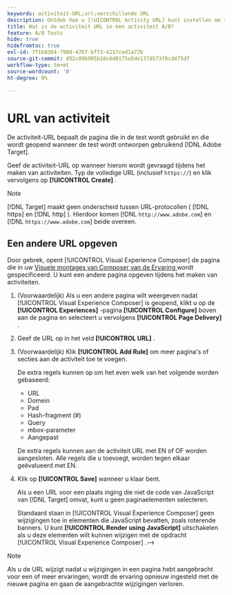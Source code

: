 ```yaml
---
keywords: activiteit-URL;url;verschillende URL
description: Ontdek hoe u [!UICONTROL Activity URL] kunt instellen om testpagina's te definiëren en een nauwkeurig testontwerp te garanderen.
title: Wat is de activiteit URL in een activiteit A/B?
feature: A/B Tests
hide: true
hidefromtoc: true
exl-id: 7f1b8364-790d-4767-bff3-4217ced1a77b
source-git-commit: d92c09b905b10c6d0175a5de137d573f8cd475d7
workflow-type: tm+mt
source-wordcount: '0'
ht-degree: 0%

---
```


# URL van activiteit

De activiteit-URL bepaalt de pagina die in de test wordt gebruikt en die wordt geopend wanneer de test wordt ontworpen gebruikend [!DNL Adobe Target].

Geef de activiteit-URL op wanneer hierom wordt gevraagd tijdens het maken van activiteiten. Typ de volledige URL (inclusief `https://`) en klik vervolgens op **[!UICONTROL Create]** .

>[!NOTE]
>
>[!DNL Target] maakt geen onderscheid tussen URL-protocollen ( [!DNL https] en [!DNL http] ). Hierdoor komen [!DNL `http://www.adobe.com`] en [!DNL `https://www.adobe.com`] beide overeen.

## Een andere URL opgeven

Door gebrek, opent [!UICONTROL Visual Experience Composer] de pagina die in uw [ Visuele montages van Composer van de Ervaring ](/help/main/administrating-target/visual-experience-composer-set-up.md) wordt gespecificeerd. U kunt een andere pagina opgeven tijdens het maken van activiteiten.

1. (Voorwaardelijk) Als u een andere pagina wilt weergeven nadat [!UICONTROL Visual Experience Composer] is geopend, klikt u op de **[!UICONTROL Experiences]** -pagina **[!UICONTROL Configure]** boven aan de pagina en selecteert u vervolgens **[!UICONTROL Page Delivery]** .

1. Geef de URL op in het veld **[!UICONTROL URL]** .

1. (Voorwaardelijk) Klik **[!UICONTROL Add Rule]** om meer pagina&#39;s of secties aan de activiteit toe te voegen.

   De extra regels kunnen op om het even welk van het volgende worden gebaseerd:

   * URL
   * Domein
   * Pad
   * Hash-fragment (#)
   * Query
   * mbox-parameter
   * Aangepast

   De extra regels kunnen aan de activiteit URL met EN of OF worden aangesloten. Alle regels die u toevoegt, worden tegen elkaar geëvalueerd met EN.

1. Klik op **[!UICONTROL Save]** wanneer u klaar bent.

   Als u een URL voor een plaats inging die niet de code van JavaScript van [!DNL Target] omvat, kunt u geen paginaelementen selecteren.

   Standaard staan in [!UICONTROL Visual Experience Composer] geen wijzigingen toe in elementen die JavaScript bevatten, zoals roterende banners. U kunt **[!UICONTROL Render using JavaScript]** uitschakelen als u deze elementen wilt kunnen wijzigen met de opdracht [!UICONTROL Visual Experience Composer] .—>

>[!NOTE]
>
>Als u de URL wijzigt nadat u wijzigingen in een pagina hebt aangebracht voor een of meer ervaringen, wordt de ervaring opnieuw ingesteld met de nieuwe pagina en gaan de aangebrachte wijzigingen verloren.
